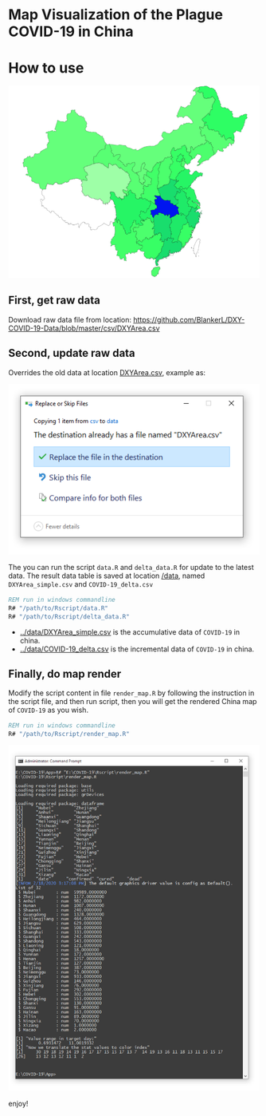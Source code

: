 # Map Visualization of the Plague COVID-19 in China

# How to use

![](images/Map.PNG)

## First, get raw data

Download raw data file from location: https://github.com/BlankerL/DXY-COVID-19-Data/blob/master/csv/DXYArea.csv

## Second, update raw data

Overrides the old data at location [DXYArea.csv](../data/DXYArea.csv), example as:

![](images/replace.PNG)

The you can run the script ``data.R`` and ``delta_data.R`` for update to the latest data. The result data table is saved at location [/data](../data), named ``DXYArea_simple.csv`` and ``COVID-19_delta.csv``

```cmd
REM run in windows commandline
R# "/path/to/Rscript/data.R"
R# "/path/to/Rscript/delta_data.R"
```

+ [../data/DXYArea_simple.csv](../data/DXYArea_simple.csv) is the accumulative data of ``COVID-19`` in china.
+ [../data/COVID-19_delta.csv](../data/COVID-19_delta.csv) is the incremental data of ``COVID-19`` in china.

## Finally, do map render

Modify the script content in file ``render_map.R`` by following the instruction in the script file, and then run script, then you will get the rendered China map of ``COVID-19`` as you wish.

```cmd
REM run in windows commandline
R# "/path/to/Rscript/render_map.R"
```

![](images/CMD.PNG)

enjoy!
